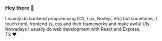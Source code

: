 ### Hey there 👋
I mainly do backend programming (C#, Lua, Nodejs, etc) but sometimes, I touch html, frontend-js, css and their frameworks and make awful UIs. <br>
Nowadays I usually do web development with React and Express. <br>
TS ❤

